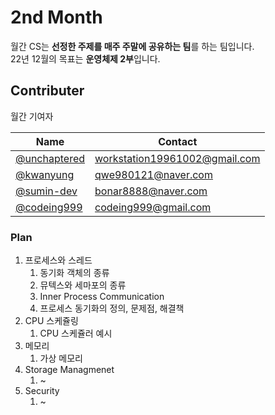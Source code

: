 # 2nd Month

월간 CS는 **선정한 주제를 매주 주말에 공유하는 팀**를 하는 팀입니다. <br>
22년 12월의 목표는 **운영체제 2부**입니다.

## Contributer

월간 기여자

| Name | Contact |
| ---- | ------- |
| [@unchaptered](https://github.com/unchaptered) | workstation19961002@gmail.com |
| [@kwanyung](https://github.com/kwanyung) | qwe980121@naver.com |
| [@sumin-dev](https://github.com/sumin-dev) | bonar8888@naver.com |
| [@codeing999](https://github.com/codeing999) | codeing999@gmail.com |

### Plan

1. 프로세스와 스레드
   1. 동기화 객체의 종류
   2. 뮤텍스와 세마포의 종류
   3. Inner Process Communication
   4. 프로세스 동기화의 정의, 문제점, 해결책
2. CPU 스케쥴링
   1. CPU 스케쥴러 예시
3. 메모리
   1. 가상 메모리
5. Storage Managmenet
   1. ~
7. Security
   1. ~
